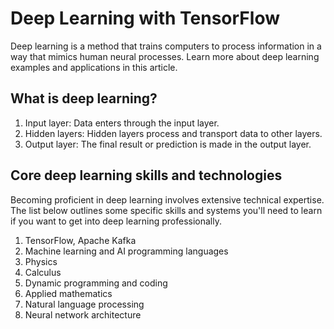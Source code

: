 # Deep Learning with TensorFlow


Deep learning is a method that trains computers to process information in a way that mimics human neural processes. Learn more about deep learning examples and applications in this article.


## What is deep learning?

1. Input layer: Data enters through the input layer.
2. Hidden layers: Hidden layers process and transport data to other layers.
3. Output layer: The final result or prediction is made in the output layer.

## Core deep learning skills and technologies

Becoming proficient in deep learning involves extensive technical expertise. The list below outlines some specific skills and systems you'll need to learn if you want to get into deep learning professionally.

1. TensorFlow, Apache Kafka
2. Machine learning and AI programming languages
3. Physics
4. Calculus
5. Dynamic programming and coding
6. Applied mathematics
7. Natural language processing
8. Neural network architecture

